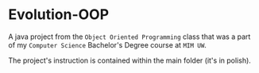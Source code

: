 # Evolution-OOP
A java project from the `Object Oriented Programming` class that
was a part of my `Computer Science` Bachelor's Degree course at `MIM UW`.

The project's instruction is contained within the main folder
(it's in polish).
